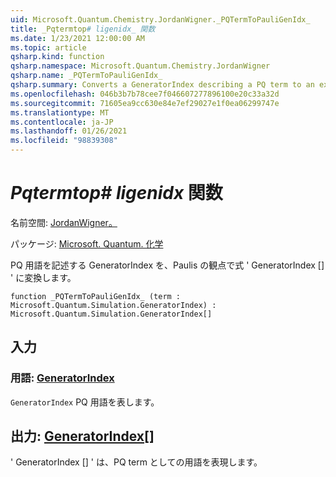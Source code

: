 ```yaml
---
uid: Microsoft.Quantum.Chemistry.JordanWigner._PQTermToPauliGenIdx_
title: _Pqtermtop# ligenidx_ 関数
ms.date: 1/23/2021 12:00:00 AM
ms.topic: article
qsharp.kind: function
qsharp.namespace: Microsoft.Quantum.Chemistry.JordanWigner
qsharp.name: _PQTermToPauliGenIdx_
qsharp.summary: Converts a GeneratorIndex describing a PQ term to an expression 'GeneratorIndex[]' in terms of Paulis
ms.openlocfilehash: 046b3b7b78cee7f046607277896100e20c33a32d
ms.sourcegitcommit: 71605ea9cc630e84e7ef29027e1f0ea06299747e
ms.translationtype: MT
ms.contentlocale: ja-JP
ms.lasthandoff: 01/26/2021
ms.locfileid: "98839308"
---
```

# <a name="_pqtermtopauligenidx_-function"></a>_Pqtermtop# ligenidx_ 関数

名前空間: [JordanWigner。](xref:Microsoft.Quantum.Chemistry.JordanWigner)

パッケージ: [Microsoft. Quantum. 化学](https://nuget.org/packages/Microsoft.Quantum.Chemistry)


PQ 用語を記述する GeneratorIndex を、Paulis の観点で式 ' GeneratorIndex [] ' に変換します。

```qsharp
function _PQTermToPauliGenIdx_ (term : Microsoft.Quantum.Simulation.GeneratorIndex) : Microsoft.Quantum.Simulation.GeneratorIndex[]
```


## <a name="input"></a>入力

### <a name="term--generatorindex"></a>用語: [GeneratorIndex](xref:Microsoft.Quantum.Simulation.GeneratorIndex)

`GeneratorIndex` PQ 用語を表します。



## <a name="output--generatorindex"></a>出力: [GeneratorIndex](xref:Microsoft.Quantum.Simulation.GeneratorIndex)[]

' GeneratorIndex [] ' は、PQ term としての用語を表現します。